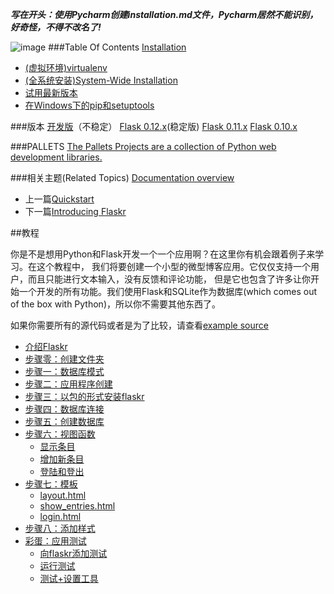 **_写在开头：使用Pycharm创建installation.md文件，Pycharm居然不能识别，好奇怪，不得不改名了!_**

![image](D:\Python\flask\jianshu\flask.png)
###Table Of Contents
[Installation](http://flask.pocoo.org/docs/0.12/installation/#)
- [(虚拟环境)virtualenv](http://flask.pocoo.org/docs/0.12/installation/#virtualenv)
- [(全系统安装)System-Wide Installation](http://flask.pocoo.org/docs/0.12/installation/#system-wide-installation)
- [试用最新版本](http://flask.pocoo.org/docs/0.12/installation/#living-on-the-edge)
- [在Windows下的pip和setuptools](http://flask.pocoo.org/docs/0.12/installation/#pip-and-setuptools-on-windows)

###版本
[开发版](http://flask.pocoo.org/docs/dev/installation/)（不稳定）
[Flask 0.12.x](http://flask.pocoo.org/docs/0.12/installation/)(稳定版)
[Flask 0.11.x](http://flask.pocoo.org/docs/0.11/installation/)
[Flask 0.10.x](http://flask.pocoo.org/docs/0.10/installation/)

###PALLETS
[The Pallets Projects are a collection of Python web development libraries.](http://www.palletsproject.com/)

###相关主题(Related Topics)
[Documentation overview](http://flask.pocoo.org/docs/0.12/)
- 上一篇[Quickstart](http://flask.pocoo.org/docs/0.12/quickstart/)
- 下一篇[Introducing Flaskr](http://flask.pocoo.org/docs/0.12/tutorial/introduction/)


##教程

你是不是想用Python和Flask开发一个一个应用啊？在这里你有机会跟着例子来学习。在这个教程中，
我们将要创建一个小型的微型博客应用。它仅仅支持一个用户，而且只能进行文本输入，没有反馈和评论功能，
但是它也包含了许多让你开始一个开发的所有功能。我们使用Flask和SQLite作为数据库(which comes out 
of the box with Python)，所以你不需要其他东西了。

如果你需要所有的源代码或者是为了比较，请查看[example source](https://github.com/pallets/flask/tree/master/examples/flaskr/)

- [介绍Flaskr](http://flask.pocoo.org/docs/0.12/tutorial/introduction/)
- [步骤零：创建文件夹](http://flask.pocoo.org/docs/0.12/tutorial/folders/)
- [步骤一：数据库模式](http://flask.pocoo.org/docs/0.12/tutorial/schema/)
- [步骤二：应用程序创建](http://flask.pocoo.org/docs/0.12/tutorial/setup/)
- [步骤三：以包的形式安装flaskr](http://flask.pocoo.org/docs/0.12/tutorial/packaging/)
- [步骤四：数据库连接](http://flask.pocoo.org/docs/0.12/tutorial/dbcon/)
- [步骤五：创建数据库](http://flask.pocoo.org/docs/0.12/tutorial/dbinit/)
- [步骤六：视图函数](http://flask.pocoo.org/docs/0.12/tutorial/views/)
  - [显示条目](http://flask.pocoo.org/docs/0.12/tutorial/views/#show-entries)
  - [增加新条目](http://flask.pocoo.org/docs/0.12/tutorial/views/#add-new-entry)
  - [登陆和登出](http://flask.pocoo.org/docs/0.12/tutorial/views/#login-and-logout)
- [步骤七：模板](http://flask.pocoo.org/docs/0.12/tutorial/templates/)
  - [layout.html](http://flask.pocoo.org/docs/0.12/tutorial/templates/#layout-html)
  - [show_entries.html](http://flask.pocoo.org/docs/0.12/tutorial/templates/#show-entries-html)
  - [login.html](http://flask.pocoo.org/docs/0.12/tutorial/templates/#login-html)
- [步骤八：添加样式](http://flask.pocoo.org/docs/0.12/tutorial/css/)
- [彩蛋：应用测试](http://flask.pocoo.org/docs/0.12/tutorial/testing/)
  - [向flaskr添加测试](http://flask.pocoo.org/docs/0.12/tutorial/testing/#adding-tests-to-flaskr)
  - [运行测试](http://flask.pocoo.org/docs/0.12/tutorial/testing/#running-the-tests)
  - [测试+设置工具](http://flask.pocoo.org/docs/0.12/tutorial/testing/#testing-setuptools)